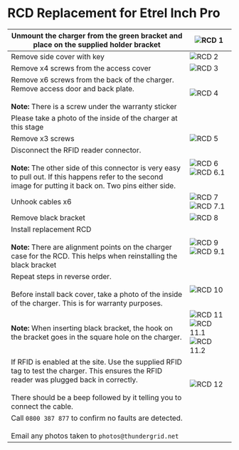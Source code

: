 # RCD Replacement for Etrel Inch Pro
| Unmount the charger from the green bracket and place on the supplied holder bracket                                                                                                                                        | ![RCD 1](https://github.com/Thundergrid149/Thundergrid-Installer-Instructions/blob/18d093390df63c62d9e8cad7efa9ef6a91b8fd97/Files/Etrel%20Inch%20Pro%20RCD%20Replacement/1.jpg)                                                                                                                                                                                                                                                                                                                                                                               |
|----------------------------------------------------------------------------------------------------------------------------------------------------------------------------------------------------------------------------|---------------------------------------------------------------------------------------------------------------------------------------------------------------------------------------------------------------------------------------------------------------------------------------------------------------------------------------------------------------------------------------------------------------------------------------------------------------------------------------------------------------------------------------------------------------|
| Remove side cover with key                                                                                                                                                                                                 | ![RCD 2](https://github.com/Thundergrid149/Thundergrid-Installer-Instructions/blob/18d093390df63c62d9e8cad7efa9ef6a91b8fd97/Files/Etrel%20Inch%20Pro%20RCD%20Replacement/2.jpg)                                                                                                                                                                                                                                                                                                                                                                               |
| Remove x4 screws from the access cover                                                                                                                                                                                     | ![RCD 3](https://github.com/Thundergrid149/Thundergrid-Installer-Instructions/blob/18d093390df63c62d9e8cad7efa9ef6a91b8fd97/Files/Etrel%20Inch%20Pro%20RCD%20Replacement/3.jpg)                                                                                                                                                                                                                                                                                                                                                                               |
| Remove x6 screws from the back of the charger. Remove access door and back plate. <br><br>**Note:** There is a screw under the warranty sticker                                                                            | ![RCD 4](https://github.com/Thundergrid149/Thundergrid-Installer-Instructions/blob/18d093390df63c62d9e8cad7efa9ef6a91b8fd97/Files/Etrel%20Inch%20Pro%20RCD%20Replacement/4.jpg)                                                                                                                                                                                                                                                                                                                                                                               |
| Please take a photo of the inside of the charger at this stage                                                                                                                                                             |                                                                                                                                                                                                                                                                                                                                                                                                                                                                                                                                                               |
| Remove x3 screws                                                                                                                                                                                                           | ![RCD 5](https://github.com/Thundergrid149/Thundergrid-Installer-Instructions/blob/18d093390df63c62d9e8cad7efa9ef6a91b8fd97/Files/Etrel%20Inch%20Pro%20RCD%20Replacement/5.jpg)                                                                                                                                                                                                                                                                                                                                                                               |
| Disconnect the RFID reader connector.<br><br>**Note:** The other side of this connector is very easy to pull out. If this happens refer to the second image for putting it back on. Two pins either side.                  | ![RCD 6](https://github.com/Thundergrid149/Thundergrid-Installer-Instructions/blob/18d093390df63c62d9e8cad7efa9ef6a91b8fd97/Files/Etrel%20Inch%20Pro%20RCD%20Replacement/6.jpg) ![RCD 6.1](https://github.com/Thundergrid149/Thundergrid-Installer-Instructions/blob/a34ff956a3ad3484f5366ceeb72ded1e1c8a6841/Files/Etrel%20Inch%20Pro%20RCD%20Replacement/6.1.jpg)                                                                                                                                                                                           |
| Unhook cables x6                                                                                                                                                                                                           | ![RCD 7](https://github.com/Thundergrid149/Thundergrid-Installer-Instructions/blob/18d093390df63c62d9e8cad7efa9ef6a91b8fd97/Files/Etrel%20Inch%20Pro%20RCD%20Replacement/7.jpg) ![RCD 7.1](https://github.com/Thundergrid149/Thundergrid-Installer-Instructions/blob/c995f504d95a7eead0d821e23066d5f3f055c43f/Files/Etrel%20Inch%20Pro%20RCD%20Replacement/7.1.jpg)                                                                                                                                                                                           |
| Remove black bracket                                                                                                                                                                                                       | ![RCD 8](https://github.com/Thundergrid149/Thundergrid-Installer-Instructions/blob/18d093390df63c62d9e8cad7efa9ef6a91b8fd97/Files/Etrel%20Inch%20Pro%20RCD%20Replacement/8.jpg)                                                                                                                                                                                                                                                                                                                                                                               |
| Install replacement RCD <br><br>**Note:** There are alignment points on the charger case for the RCD. This helps when reinstalling the black bracket                                                                       | ![RCD 9](https://github.com/Thundergrid149/Thundergrid-Installer-Instructions/blob/18d093390df63c62d9e8cad7efa9ef6a91b8fd97/Files/Etrel%20Inch%20Pro%20RCD%20Replacement/9.jpg) ![RCD 9.1](https://github.com/Thundergrid149/Thundergrid-Installer-Instructions/blob/c995f504d95a7eead0d821e23066d5f3f055c43f/Files/Etrel%20Inch%20Pro%20RCD%20Replacement/9.1.jpg)                                                                                                                                                                                           |
| Repeat steps in reverse order.<br><br>Before install back cover, take a photo of the inside of the charger. This is for warranty purposes.                                                                                 | ![RCD 10](https://github.com/Thundergrid149/Thundergrid-Installer-Instructions/blob/18d093390df63c62d9e8cad7efa9ef6a91b8fd97/Files/Etrel%20Inch%20Pro%20RCD%20Replacement/10.jpg)                                                                                                                                                                                                                                                                                                                                                                             |
| **Note:** When inserting black bracket, the hook on the bracket goes in the square hole on the charger.                                                                                                                    | ![RCD 11](https://github.com/Thundergrid149/Thundergrid-Installer-Instructions/blob/18d093390df63c62d9e8cad7efa9ef6a91b8fd97/Files/Etrel%20Inch%20Pro%20RCD%20Replacement/11.jpg) ![RCD 11.1](https://github.com/Thundergrid149/Thundergrid-Installer-Instructions/blob/c995f504d95a7eead0d821e23066d5f3f055c43f/Files/Etrel%20Inch%20Pro%20RCD%20Replacement/11.1.jpg) ![RCD 11.2](https://github.com/Thundergrid149/Thundergrid-Installer-Instructions/blob/c995f504d95a7eead0d821e23066d5f3f055c43f/Files/Etrel%20Inch%20Pro%20RCD%20Replacement/11.2.jpg) |
| If RFID is enabled at the site. Use the supplied RFID tag to test the charger. This ensures the RFID reader was plugged back in correctly. <br><br>There should be a beep followed by it telling you to connect the cable. | ![RCD 12](https://github.com/Thundergrid149/Thundergrid-Installer-Instructions/blob/18d093390df63c62d9e8cad7efa9ef6a91b8fd97/Files/Etrel%20Inch%20Pro%20RCD%20Replacement/12.jpg)                                                                                                                                                                                                                                                                                                                                                                             |
| Call `0800 387 877` to confirm no faults are detected.<br><br>Email any photos taken to `photos@thundergrid.net`                                                                                                           |                                                                                                                                                                                                                                                                                                                                                                                                                                                                                                                                                               |

